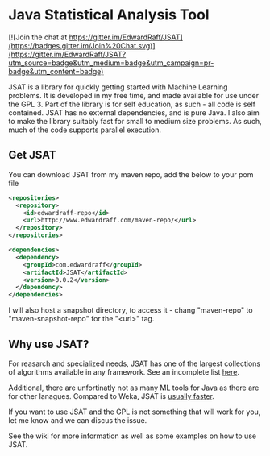 # Java Statistical Analysis Tool

[![Join the chat at https://gitter.im/EdwardRaff/JSAT](https://badges.gitter.im/Join%20Chat.svg)](https://gitter.im/EdwardRaff/JSAT?utm_source=badge&utm_medium=badge&utm_campaign=pr-badge&utm_content=badge)

JSAT is a library for quickly getting started with Machine Learning problems. It is developed in my free time, and made available for use under the GPL 3. Part of the library is for self education, as such - all code is self contained. JSAT has no external dependencies, and is pure Java. I also aim to make the library suitably fast for small to medium size problems. As such, much of the code supports parallel execution.

## Get JSAT

You can download JSAT from my maven repo, add the below to your pom file

```xml
<repositories>
  <repository>
    <id>edwardraff-repo</id>
    <url>http://www.edwardraff.com/maven-repo/</url>
  </repository>
</repositories>

<dependencies>
  <dependency>
    <groupId>com.edwardraff</groupId>
    <artifactId>JSAT</artifactId>
    <version>0.0.2</version>
  </dependency>
</dependencies>
```

I will also host a snapshot directory, to access it - chang "maven-repo" to "maven-snapshot-repo" for the "\<url>" tag. 

## Why use JSAT? 

For reasarch and specialized needs, JSAT has one of the largest collections of algorithms available in any framework. See an incomplete list [here](https://github.com/EdwardRaff/JSAT/wiki/Algorithms). 

Additional, there are unfortinatly not as many ML tools for Java as there are for other lanagues. Compared to Weka, JSAT is [usually faster](http://jsatml.blogspot.com/2015/03/jsat-vs-weka-on-mnist.html). 

If you want to use JSAT and the GPL is not something that will work for you, let me know and we can discus the issue.

See the wiki for more information as well as some examples on how to use JSAT. 
